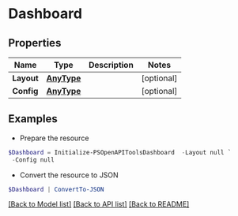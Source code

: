 # Dashboard
## Properties

Name | Type | Description | Notes
------------ | ------------- | ------------- | -------------
**Layout** | [**AnyType**](.md) |  | [optional] 
**Config** | [**AnyType**](.md) |  | [optional] 

## Examples

- Prepare the resource
```powershell
$Dashboard = Initialize-PSOpenAPIToolsDashboard  -Layout null `
 -Config null
```

- Convert the resource to JSON
```powershell
$Dashboard | ConvertTo-JSON
```

[[Back to Model list]](../README.md#documentation-for-models) [[Back to API list]](../README.md#documentation-for-api-endpoints) [[Back to README]](../README.md)

